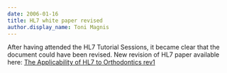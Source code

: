 ```yaml
---
date: 2006-01-16
title: HL7 white paper revised
author.display_name: Toni Magnis
---
```


After having attended the HL7 Tutorial Sessions, it became clear that the document could have been revised. New revision of HL7 paper available here: [The Applicability of HL7 to Orthodontics rev1](/assets/img/the_applicability_of_hl7_to_orthodontics-rev1.pdf)